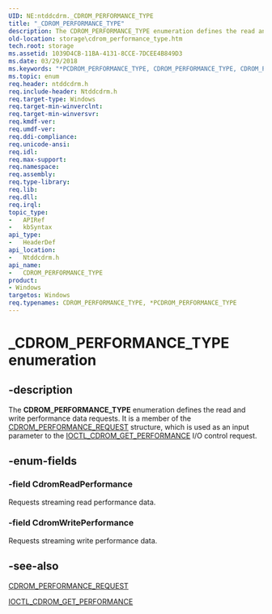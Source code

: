 ```yaml
---
UID: NE:ntddcdrm._CDROM_PERFORMANCE_TYPE
title: "_CDROM_PERFORMANCE_TYPE"
description: The CDROM_PERFORMANCE_TYPE enumeration defines the read and write performance data requests. It is a member of the CDROM_PERFORMANCE_REQUEST structure, which is used as an input parameter to the IOCTL_CDROM_GET_PERFORMANCE I/O control request.
old-location: storage\cdrom_performance_type.htm
tech.root: storage
ms.assetid: 1039D4CB-11BA-4131-8CCE-7DCEE4B849D3
ms.date: 03/29/2018
ms.keywords: "*PCDROM_PERFORMANCE_TYPE, CDROM_PERFORMANCE_TYPE, CDROM_PERFORMANCE_TYPE enumeration [Storage Devices], CdromReadPerformance, CdromWritePerformance, PCDROM_PERFORMANCE_TYPE, PCDROM_PERFORMANCE_TYPE enumeration pointer [Storage Devices], _CDROM_PERFORMANCE_TYPE, ntddcdrm/ CdromWritePerformance, ntddcdrm/CDROM_PERFORMANCE_TYPE, ntddcdrm/CdromReadPerformance, ntddcdrm/PCDROM_PERFORMANCE_TYPE, storage.cdrom_performance_type"
ms.topic: enum
req.header: ntddcdrm.h
req.include-header: Ntddcdrm.h
req.target-type: Windows
req.target-min-winverclnt: 
req.target-min-winversvr: 
req.kmdf-ver: 
req.umdf-ver: 
req.ddi-compliance: 
req.unicode-ansi: 
req.idl: 
req.max-support: 
req.namespace: 
req.assembly: 
req.type-library: 
req.lib: 
req.dll: 
req.irql: 
topic_type:
-	APIRef
-	kbSyntax
api_type:
-	HeaderDef
api_location:
-	Ntddcdrm.h
api_name:
-	CDROM_PERFORMANCE_TYPE
product:
- Windows
targetos: Windows
req.typenames: CDROM_PERFORMANCE_TYPE, *PCDROM_PERFORMANCE_TYPE
---
```


# _CDROM_PERFORMANCE_TYPE enumeration


## -description


The <b>CDROM_PERFORMANCE_TYPE</b> enumeration defines the read and write performance data requests. It is a member of the <a href="https://msdn.microsoft.com/library/windows/hardware/gg441233">CDROM_PERFORMANCE_REQUEST</a> structure, which is used as an input parameter to the  <a href="https://msdn.microsoft.com/library/windows/hardware/gg441242">IOCTL_CDROM_GET_PERFORMANCE</a> I/O control request. 


## -enum-fields




### -field CdromReadPerformance

Requests streaming read performance data.


### -field CdromWritePerformance

Requests streaming write performance data.


## -see-also




<a href="https://msdn.microsoft.com/library/windows/hardware/gg441233">CDROM_PERFORMANCE_REQUEST</a>



<a href="https://msdn.microsoft.com/library/windows/hardware/gg441242">IOCTL_CDROM_GET_PERFORMANCE</a>
 

 

